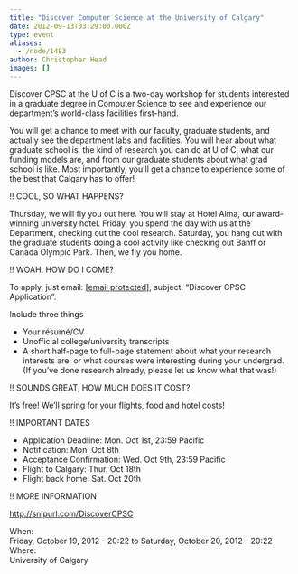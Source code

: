 ```yaml
---
title: "Discover Computer Science at the University of Calgary"
date: 2012-09-13T03:29:00.000Z
type: event
aliases:
  - /node/1483
author: Christopher Head
images: []
---
```


<div class="field field-name-body field-type-text-with-summary field-label-hidden"><div class="field-items"><div class="field-item even"><p>Discover CPSC at the U of C is a two-day workshop for students interested in a graduate degree in Computer Science to see and experience our department&#x2019;s world-class facilities first-hand.</p>
<p>You will get a chance to meet with our faculty, graduate students, and actually see the department labs and facilities. You will hear about what graduate school is, the kind of research you can do at U of C, what our funding models are, and from our graduate students about what grad school is like. Most importantly, you&#x2019;ll get a chance to experience some of the best that Calgary has to offer!</p>
<p>!! COOL, SO WHAT HAPPENS?</p>
<p>Thursday, we will fly you out here. You will stay at Hotel Alma, our award-winning university hotel. Friday, you spend the day with us at the Department, checking out the cool research. Saturday, you hang out with the graduate students doing a cool activity like checking out Banff or Canada Olympic Park. Then, we fly you home.</p>
<p>!! WOAH. HOW DO I COME?</p>
<p>To apply, just email: <a href="/cdn-cgi/l/email-protection#1a6e7574636e5a796a6979346f797b767d7b686334797b"><span class="__cf_email__" data-cfemail="23574c4d5a5763405350400d5640424f4442515a0d4042">[email&#xA0;protected]</span></a>, subject: &#x201C;Discover CPSC Application&#x201D;.</p>
<p>Include three things</p>
<ul>
<li>Your r&#xE9;sum&#xE9;/CV</li>
<li>Unofficial college/university transcripts</li>
<li>A short half-page to full-page statement about what your research interests are, or what courses were interesting during your undergrad. (If you&#x2019;ve done research already, please let us know what that was!)</li>
</ul>
<p>!! SOUNDS GREAT, HOW MUCH DOES IT COST?</p>
<p>It&#x2019;s free! We&#x2019;ll spring for your flights, food and hotel costs!</p>
<p>!! IMPORTANT DATES</p>
<ul>
<li>Application Deadline: Mon. Oct 1st, 23:59 Pacific</li>
<li>Notification: Mon. Oct 8th</li>
<li>Acceptance Confirmation: Wed. Oct 9th, 23:59 Pacific</li>
<li>Flight to Calgary: Thur. Oct 18th</li>
<li>Flight back home: Sat. Oct 20th</li>
</ul>
<p>!! MORE INFORMATION</p>
<p><a href="http://snipurl.com/DiscoverCPSC">http://snipurl.com/DiscoverCPSC</a></p>
</div></div></div><div class="field field-name-field-dates field-type-datetime field-label-above"><div class="field-label">When:&#xA0;</div><div class="field-items"><div class="field-item even"><span class="date-display-range"><span class="date-display-start">Friday, October 19, 2012 - 20:22</span> to <span class="date-display-end">Saturday, October 20, 2012 - 20:22</span></span></div></div></div><div class="field field-name-field-location field-type-text field-label-above"><div class="field-label">Where:&#xA0;</div><div class="field-items"><div class="field-item even">University of Calgary</div></div></div>    <footer>
          </footer>
